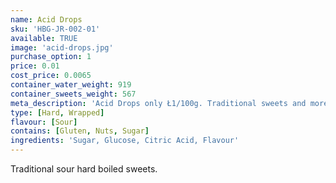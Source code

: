 ```yaml
---
name: Acid Drops
sku: 'HBG-JR-002-01'
available: TRUE
image: 'acid-drops.jpg'
purchase_option: 1
price: 0.01
cost_price: 0.0065
container_water_weight: 919
container_sweets_weight: 567
meta_description: 'Acid Drops only Ł1/100g. Traditional sweets and more at Humbugs Confectionery Store. Specialists in satisfying your sweet tooth!'
type: [Hard, Wrapped]
flavour: [Sour]
contains: [Gluten, Nuts, Sugar]
ingredients: 'Sugar, Glucose, Citric Acid, Flavour'
---
```

Traditional sour hard boiled sweets.